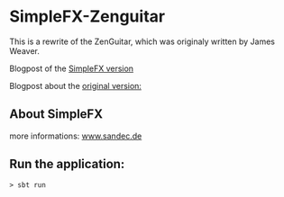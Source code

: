 # SimpleFX-Zenguitar

This is a rewrite of the ZenGuitar, which was originaly written by James Weaver.

Blogpost of the [SimpleFX version](http://sandec.de/index.html?page=./blog/blog.html#ZenGuitar)

Blogpost about the [original version:](http://learnjavafx.typepad.com/weblog/2014/05/intro-to-java-8-features-and-some-chicago-blues-wfreddy-guime.html)

## About SimpleFX
more informations: www.sandec.de


## Run the application:
``` > sbt run ```
